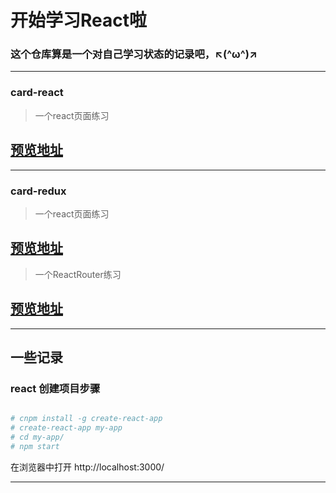# 开始学习React啦
### 这个仓库算是一个对自己学习状态的记录吧，↖(^ω^)↗

***
### card-react 
>一个react页面练习
## [预览地址](https://catsugar.github.io/card_react)
***
### card-redux
>一个react页面练习
## [预览地址](https://catsugar.github.io/card_redux)

>一个ReactRouter练习
## [预览地址](https://catsugar.github.io/card_redux)

***
## 一些记录


### react 创建项目步骤

``` bash

# cnpm install -g create-react-app
# create-react-app my-app
# cd my-app/
# npm start

```
在浏览器中打开 http://localhost:3000/ 

***